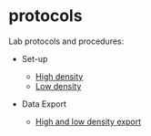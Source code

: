 protocols
=========

Lab protocols and procedures:

- Set-up

	- [High density](ssvep-high-density-setup.md)
	- [Low density](ssvep-low-density-setup.md)
	
- Data Export

	- [High and low density export](ssvep-data-export.md)

 		